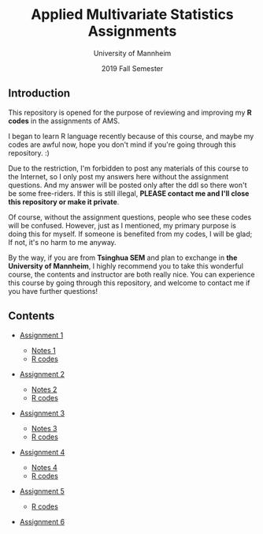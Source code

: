# <center>Applied Multivariate Statistics Assignments</center>

<center>University of Mannheim

2019 Fall Semester</center>

## Introduction

This repository is opened for the purpose of reviewing and improving my **R codes** in the assignments of AMS. 

I began to learn R language recently because of this course, and maybe my codes are awful now, hope you don't mind if you're going through this repository. :)

Due to the restriction, I'm forbidden to post any materials of this course to the Internet, so I only post my answers here without the assignment questions. And my answer will be posted only after the ddl so there won't be some free-riders. If this is still illegal, **PLEASE contact me and I'll close this repository or make it private**. 

Of course, without the assignment questions, people who see these codes will be confused. However, just as I mentioned, my primary purpose is doing this for myself. If someone is benefited from my codes, I will be glad; If not, it's no harm to me anyway. 

By the way, if you are from **Tsinghua SEM** and plan to exchange in **the University of Mannheim**, I highly recommend you to take this wonderful course, the contents and instructor are both really nice. You can experience this course by going through this repository, and welcome to contact me if you have further questions! 

## Contents

- [Assignment 1](Assignment1/Assignment1.md)
    - [Notes 1](Assignment1/notes1.md)
    - [R codes](Assignment1/R_Assignment1.pdf)

- [Assignment 2](Assignment2/Assignment2.md)
    - [Notes 2](Assignment2/notes2.md)
    - [R codes](Assignment2/R_Assignment2.pdf)

- [Assignment 3](Assignment3/Assignment3.md)
    - [Notes 3](Assignment3/notes3.md)
    - [R codes](Assignment3/Assignment3_R.pdf)

- [Assignment 4](Assignment4/Assignment4.md)
    - [Notes 4](Assignment4/notes4.md)
    - [R codes](Assignment4/Assignment4_R.pdf)

- [Assignment 5](Assignment5/Assignment5.md)
    - [R codes](Assignment5/Assignment5_R.pdf)

- [Assignment 6](Assignment6/Assignment6.md)
